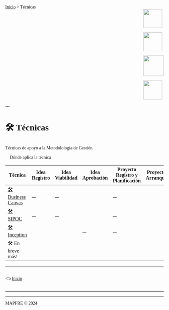 <font face = "Microsoft Yahei">

<div style=" display: flex; justify-content: space-between;">

<div>
<a href="../../">Inicio</a> > Técnicas
</div>

<div>

<a href="#-bc"><img style="width:60px" src="../../img/flag_en.png"></a>

<a href="#-bc"><img style="width:60px" src="../../img/flag_es.png"></a>

<a href="mailto:lnavio@mapfre.com,mariats@mapfre.com?cc=canogf@mapfre.com&subject=Feedback METODOLOGÍA GESTIÓN"><img style="width:65px" src="../../img/feedback.png"></a>

<a href="../../"><img style="width:60px" src="../../img/LogoMet.png"></a>

</div>
</div>
---


# 🛠️ Técnicas

## 

Técnicas de apoyo a la Metodolología de Gestión
<!--
| [🔗](../idea/idea.registro_es.md)|[🔗](../idea/idea.businessCase_es.md)|[🔗](../idea/idea.aprobacionRechazo_es.md)|[🔗](../proyecto/proyecto.Planificacion_es.md)|[🔗](../proyecto/proyecto.KickOff_es.md)|[🔗](../proyecto/proyecto.Seguimiento_es.md)|[🔗](../proyecto/proyecto.GestionCambio_es.md)|
-->
🔗 Dónde aplica la técnica

|Técnica|Idea Registro|Idea Viabilidad|Idea Aprobación|Proyecto Registro y Planificación|Proyecto Arranque|Proyecto Seguimiento|Proyecto Cambio|
|---------|---------|---------|---------|---------|---------|---------|---------|
|[🛠️ Business Canvas](./businessCanvas_es.md)| [🔗](../idea/idea.registro_es.md)|[🔗](../idea/idea.businessCase_es.md)||[🔗](../proyecto/proyecto.Planificacion_es.md)||||
|[🛠️ SIPOC](./sipoc_es.md)| [🔗](../idea/idea.registro_es.md)|[🔗](../idea/idea.businessCase_es.md)||[🔗](../proyecto/proyecto.Planificacion_es.md)||||
|[🛠️ Inception](./inception_es.md)| ||[🔗](../idea/idea.aprobacionRechazo_es.md)|[🔗](../proyecto/proyecto.Planificacion_es.md)||||
|🛠️ En breve más!|||||||

---

<div style="display: flex; justify-content: space-between;">
  <p>
    👈 <a href="../../">Inicio</a>
  </p>
</div>

---

---
MAPFRE © 2024
